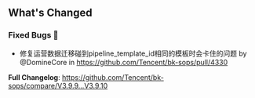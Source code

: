 ## What's Changed

### Fixed Bugs 👾
* 修复运营数据迁移碰到pipeline_template_id相同的模板时会卡住的问题 by @DomineCore in https://github.com/Tencent/bk-sops/pull/4330


**Full Changelog**: https://github.com/Tencent/bk-sops/compare/V3.9.9...V3.9.10